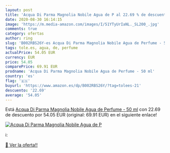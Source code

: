 ```yaml
---
layout: post
title: 'Acqua Di Parma Magnolia Nobile Agua de P al 22.69 % de descuento'
date: 2020-08-30 16:14:15
image: 'https://m.media-amazon.com/images/I/51YTyUrIaNL._SL200_.jpg'
comments: true
category: ofertas
author: ring
slug: 'B002RBS26Y-es Acqua Di Parma Magnolia Nobile Agua de Perfume - 50 ml'
tags: tole.es, agua, de, perfume
actualPrice: 54.05 EUR
currency: EUR
price: 54.05
comparePrice: 69.91 EUR
prodname: 'Acqua Di Parma Magnolia Nobile Agua de Perfume - 50 ml'
country: 'es'
flag: '🇪🇸'
buyurl: 'https://www.amazon.es/dp/B002RBS26Y/?tag=tolees-21'
descuento: '22.69'
average: '54.05'
---
```


Está [Acqua Di Parma Magnolia Nobile Agua de Perfume - 50 ml](https://www.amazon.es/dp/B002RBS26Y/?tag=tolees-21) con 22.69 de descuento por 54.05 EUR (original: 69.91 EUR) en el siguiente enlace!

[![Acqua Di Parma Magnolia Nobile Agua de P](https://m.media-amazon.com/images/I/51YTyUrIaNL._SL200_.jpg)](https://www.amazon.es/dp/B002RBS26Y/?tag=tolees-21)

ℹ️:


[🛒 Ver la oferta!!](https://www.amazon.es/dp/B002RBS26Y/?tag=tolees-21)
